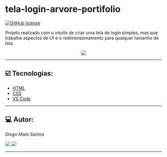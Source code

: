 # tela-login-arvore-portifolio

[![GitHub license](https://img.shields.io/github/license/DiegoMaiaSantos/FarmeDms_Projeto_Desafio)](https://github.com/DiegoMaiaSantos/FarmeDms_Projeto_Desafio/blob/main/LICENSE)

 Projeto realizado com o intuito de criar uma tela de login simples, mas que trabalhe aspectos de UI e o redimensionamento para qualquer tamanho de tela.

 <p align="center">
<img src="http://img.shields.io/static/v1?label=STATUS&message=%20ANDAMENTO&color=YELLOW&style=for-the-badge"/>
</p>

***
## ☑️ Tecnologias: 
* [HTML](https://developer.mozilla.org/en-US/docs/Web/HTML)
* [CSS](https://developer.mozilla.org/en-US/docs/Web/CSS)
* [VS Code](https://code.visualstudio.com/)
***
## 💻 Autor:
_Diego Maia Santos_ 
<div> 
  <a href = "mailto:diegom.santos03@gmail.com"><img src="https://img.shields.io/badge/-Gmail-%23333?style=for-the-badge&logo=gmail&logoColor=white" target="_blank"></a>
  <a href="https://br.linkedin.com/in/diego-maia-santos-21615b208" target="_blank"><img src="https://img.shields.io/badge/-LinkedIn-%230077B5?style=for-the-badge&logo=linkedin&logoColor=white" target="_blank"></a> 
</div>

***
